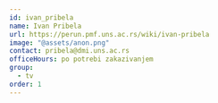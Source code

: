 ```yaml
---
id: ivan_pribela
name: Ivan Pribela
url: https://perun.pmf.uns.ac.rs/wiki/ivan-pribela
image: "@assets/anon.png"
contact: pribela@dmi.uns.ac.rs
officeHours: po potrebi zakazivanjem
group:
  - tv
order: 1
---
```

